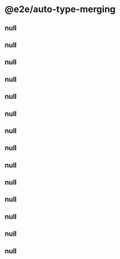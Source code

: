 # @e2e/auto-type-merging

## null

## null

## null

## null

## null

## null

## null

## null

## null

## null

## null

## null

## null

## null
